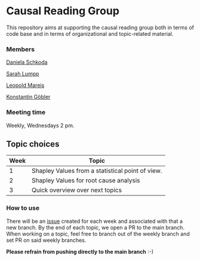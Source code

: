 # Causal Reading Group

This repository aims at supporting the causal reading group both in terms of code base and in terms of organizational and topic-related material.

### Members

[Daniela Schkoda](https://campus.tum.de/tumonline/ee/ui/ca2/app/desktop/#/pl/ui/$ctx/visitenkarte.show_vcard?$ctx=design=ca2;header=max;lang=de&pPersonenGruppe=3&pPersonenId=6CD0EE8B1B9DCD5F)

[Sarah Lumpp](https://campus.tum.de/tumonline/ee/ui/ca2/app/desktop/#/pl/ui/$ctx/visitenkarte.show_vcard?$ctx=design=ca2;header=max;lang=de&pPersonenGruppe=3&pPersonenId=DEB64D7D357AF1A8)

[Leopold Mareis](https://campus.tum.de/tumonline/ee/ui/ca2/app/desktop/#/pl/ui/$ctx/visitenkarte.show_vcard?$ctx=design=ca2;header=max;lang=de&pPersonenGruppe=3&pPersonenId=D14CB5E0B6D1A375)

[Konstantin Göbler](https://campus.tum.de/tumonline/ee/ui/ca2/app/desktop/#/pl/ui/$ctx/visitenkarte.show_vcard?$ctx=design=ca2;header=max;lang=de&pPersonenGruppe=3&pPersonenId=F9B941CC955BB30B)

### Meeting time

Weekly, Wednesdays 2 pm.

## Topic choices

| Week | Topic                                            |
| ---- | ------------------------------------------------ |
| 1    | Shapley Values from a statistical point of view. |
| 2    | Shapley Values for root cause analysis           |
| 3    | Quick overview over next topics                  |



### How to use

There will be an [issue](https://github.com/konstantingoe/causal_reading/issues) created for each week and associated with that a new branch. By the end of each topic, we open a PR to the main branch. When working on a topic, feel free to branch out of the weekly branch and set PR on said weekly branches.

**Please refrain from pushing directly to the main branch** :-)
